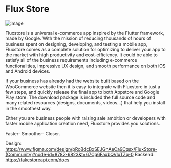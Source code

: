 <h1>Flux Store</h1>

![image](https://github.com/user-attachments/assets/a4e06349-78ee-4eca-9c32-a82157325b62)

Fluxstore is a universal e-commerce app inspired by the Flutter framework, made by Google. With the mission of reducing thousands of hours of business spent on designing, developing, and testing a mobile app, Fluxstore comes as a complete solution for optimizing to deliver your app to the market with high productivity and cost-efficiency. It could be able to satisfy all of the business requirements including e-commerce functionalities, impressive UX design, and smooth performance on both iOS and Android devices.



If your business has already had the website built based on the WooCommerce website then it is easy to integrate with Fluxstore in just a few steps, and quickly release the final app to both Appstore and Google Play store. The download package is included the full source code and many related resources (designs, documents, videos…) that help you install in the smoothest way.



Either you are business people with raising sale ambition or developers with faster mobile application creation need, Fluxstore provides you solutions.

Faster- Smoother- Closer. 

Design: https://www.figma.com/design/pRoBdcBxSEJGnAeCa9Cqsx/FluxStore-(Community)?node-id=8782-6823&t=67Cg6FaxbQVluTZq-0
Backend: https://fakestoreapi.com/docs
